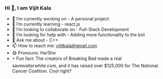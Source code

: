 ### Hi 👋, I am Vijit Kala

- 🔭 I’m currently working on - A personal project
- 🌱 I’m currently learning - react.js
- 👯 I’m looking to collaborate on - Full-Stack Development
- 🤔 I’m looking for help with - Adding more functionality to the bot
- 💬 Ask me about - C++ 
- 📫 How to reach me: <vijitkala@gmail.com>
- 😄 Pronouns: He/She
- ⚡ Fun fact: The creators of Breaking Bad made a real savewalterwhite.com, and it has raised over $125,000 for The National Cancer Coalition. Cool right?

